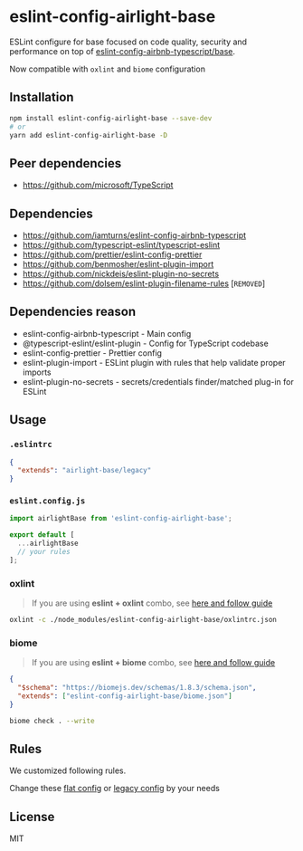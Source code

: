 # eslint-config-airlight-base

ESLint configure for base focused on code quality, security and performance on top of
[eslint-config-airbnb-typescript/base](https://github.com/iamturns/eslint-config-airbnb-typescript).

Now compatible with `oxlint` and `biome` configuration

## Installation

```bash
npm install eslint-config-airlight-base --save-dev
# or
yarn add eslint-config-airlight-base -D
```

## Peer dependencies

- <https://github.com/microsoft/TypeScript>

## Dependencies

- <https://github.com/iamturns/eslint-config-airbnb-typescript>
- <https://github.com/typescript-eslint/typescript-eslint>
- <https://github.com/prettier/eslint-config-prettier>
- <https://github.com/benmosher/eslint-plugin-import>
- <https://github.com/nickdeis/eslint-plugin-no-secrets>
- <https://github.com/dolsem/eslint-plugin-filename-rules> \[`REMOVED`\]

## Dependencies reason

- eslint-config-airbnb-typescript - Main config
- @typescript-eslint/eslint-plugin - Config for TypeScript codebase
- eslint-config-prettier - Prettier config
- eslint-plugin-import - ESLint plugin with rules that help validate proper imports
- eslint-plugin-no-secrets - secrets/credentials finder/matched plug-in for ESLint

## Usage

### `.eslintrc`

```json
{
  "extends": "airlight-base/legacy"
}
```

### `eslint.config.js`

```js
import airlightBase from 'eslint-config-airlight-base';

export default [
  ...airlightBase
  // your rules
];
```

### oxlint

> If you are using **eslint + oxlint** combo, see [here and follow guide](https://github.com/oxc-project/eslint-plugin-oxlint)

```bash
oxlint -c ./node_modules/eslint-config-airlight-base/oxlintrc.json
```

### biome

> If you are using **eslint + biome** combo, see [here and follow guide](https://github.com/SrBrahma/eslint-config-biome)

```json title="biome.json"
{
  "$schema": "https://biomejs.dev/schemas/1.8.3/schema.json",
  "extends": ["eslint-config-airlight-base/biome.json"]
}
```

```bash
biome check . --write
```

## Rules

We customized following rules.

Change these [flat config](./flat.cjs) or [legacy config](./legacy.cjs) by your needs

## License

MIT
